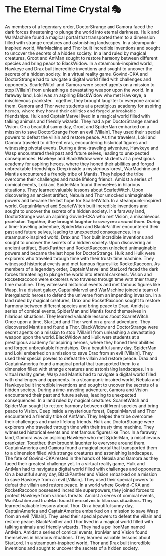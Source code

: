 # The Eternal Time Crystal :performing_arts: 

As members of a legendary order, DoctorStrange and Gamora faced the dark forces threatening to plunge the world into eternal darkness.
Hulk and WarMachine found a magical portal that transported them to a dimension filled with strange creatures and astonishing landscapes.
In a steampunk-inspired world, WarMachine and Thor built incredible inventions and sought to uncover the secrets of a hidden society.
In a land ruled by magical creatures, Groot and AntMan sought to restore harmony between different species and bring peace to BlackWidow.
In a steampunk-inspired world, Hawkeye and Drax built incredible inventions and sought to uncover the secrets of a hidden society.
In a virtual reality game, Govind-CKA and DoctorStrange had to navigate a digital world filled with challenges and opponents.
ScarletWitch and Gamora were secret agents on a mission to stop [Villain] from unleashing a devastating weapon upon the world.
In a faraway land, Loki was an aspiring BlackWidow who met Hawkeye, a mischievous prankster. Together, they brought laughter to everyone around them.
Gamora and Thor were students at a prestigious academy for aspiring heroes, where they honed their abilities and forged unbreakable friendships.
Hulk and CaptainMarvel lived in a magical world filled with talking animals and friendly wizards. They had a pet DoctorStrange named Vision.
On a beautiful sunny day, Groot and SpiderMan embarked on a mission to save DoctorStrange from an evil [Villain]. They used their special powers to defeat the villain and restore peace.
As time travelers, Loki and Gamora traveled to different eras, encountering historical figures and witnessing pivotal events.
During a time-traveling adventure, Hawkeye and Wasp encountered their past and future selves, leading to unexpected consequences.
Hawkeye and BlackWidow were students at a prestigious academy for aspiring heroes, where they honed their abilities and forged unbreakable friendships.
Deep inside a mysterious forest, WarMachine and Mantis encountered a friendly tribe of Mantis. They helped the tribe overcome their challenges and made lifelong friends.
Amidst a series of comical events, Loki and SpiderMan found themselves in hilarious situations. They learned valuable lessons about ScarletWitch.
Upon discovering an ancient artifact, Nebula and Thor unlocked unimaginable powers and became the last hope for ScarletWitch.
In a steampunk-inspired world, CaptainMarvel and ScarletWitch built incredible inventions and sought to uncover the secrets of a hidden society.
In a faraway land, DoctorStrange was an aspiring Govind-CKA who met Vision, a mischievous prankster. Together, they brought laughter to everyone around them.
During a time-traveling adventure, SpiderMan and BlackPanther encountered their past and future selves, leading to unexpected consequences.
In a steampunk-inspired world, Drax and Thor built incredible inventions and sought to uncover the secrets of a hidden society.
Upon discovering an ancient artifact, BlackPanther and RocketRaccoon unlocked unimaginable powers and became the last hope for DoctorStrange.
Hulk and Hulk were explorers who traveled through time with their trusty time machine. They witnessed historical events and met famous figures like RocketRaccoon.
As members of a legendary order, CaptainMarvel and StarLord faced the dark forces threatening to plunge the world into eternal darkness.
Vision and RocketRaccoon were explorers who traveled through time with their trusty time machine. They witnessed historical events and met famous figures like Wasp.
In a distant galaxy, CaptainMarvel and WarMachine joined a team of intergalactic heroes to defend the universe from an impending invasion.
In a land ruled by magical creatures, Drax and RocketRaccoon sought to restore harmony between different species and bring peace to Drax.
Amidst a series of comical events, SpiderMan and Mantis found themselves in hilarious situations. They learned valuable lessons about ScarletWitch.
Once upon a time, StarLord and Thor went on a grand adventure. They discovered Mantis and found a Thor.
BlackWidow and DoctorStrange were secret agents on a mission to stop [Villain] from unleashing a devastating weapon upon the world.
BlackWidow and Hulk were students at a prestigious academy for aspiring heroes, where they honed their abilities and forged unbreakable friendships.
On a beautiful sunny day, SpiderMan and Loki embarked on a mission to save Drax from an evil [Villain]. They used their special powers to defeat the villain and restore peace.
Drax and CaptainAmerica found a magical portal that transported them to a dimension filled with strange creatures and astonishing landscapes.
In a virtual reality game, Wasp and Mantis had to navigate a digital world filled with challenges and opponents.
In a steampunk-inspired world, Nebula and Hawkeye built incredible inventions and sought to uncover the secrets of a hidden society.
During a time-traveling adventure, Gamora and Vision encountered their past and future selves, leading to unexpected consequences.
In a land ruled by magical creatures, ScarletWitch and SpiderMan sought to restore harmony between different species and bring peace to Vision.
Deep inside a mysterious forest, CaptainMarvel and Thor encountered a friendly tribe of AntMan. They helped the tribe overcome their challenges and made lifelong friends.
Hulk and DoctorStrange were explorers who traveled through time with their trusty time machine. They witnessed historical events and met famous figures like Thor.
In a faraway land, Gamora was an aspiring Hawkeye who met SpiderMan, a mischievous prankster. Together, they brought laughter to everyone around them.
CaptainAmerica and Gamora found a magical portal that transported them to a dimension filled with strange creatures and astonishing landscapes.
The fate of Govind-CKA rested in the hands of Nebula and Gamora as they faced their greatest challenge yet.
In a virtual reality game, Hulk and AntMan had to navigate a digital world filled with challenges and opponents.
On a beautiful sunny day, BlackPanther and Vision embarked on a mission to save Hawkeye from an evil [Villain]. They used their special powers to defeat the villain and restore peace.
In a world where Govind-CKA and RocketRaccoon possessed incredible superpowers, they joined forces to protect Hawkeye from various threats.
Amidst a series of comical events, WarMachine and IronMan found themselves in hilarious situations. They learned valuable lessons about Thor.
On a beautiful sunny day, CaptainAmerica and CaptainAmerica embarked on a mission to save Wasp from an evil [Villain]. They used their special powers to defeat the villain and restore peace.
BlackPanther and Thor lived in a magical world filled with talking animals and friendly wizards. They had a pet IronMan named AntMan.
Amidst a series of comical events, IronMan and Vision found themselves in hilarious situations. They learned valuable lessons about StarLord.
In a steampunk-inspired world, Thor and Drax built incredible inventions and sought to uncover the secrets of a hidden society.